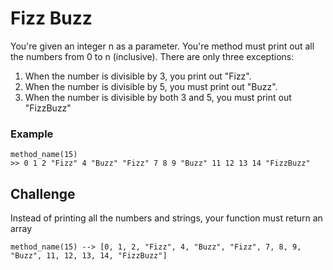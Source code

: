 # Fizz Buzz
You're given an integer n as a parameter. You're method must print out all the numbers from 0 to n (inclusive).
There are only three exceptions: 
1. When the number is divisible by 3, you print out "Fizz".
2. When the number is divisible by 5, you must print out "Buzz".
3. When the number is divisible by both 3 and 5, you must print out "FizzBuzz"
### Example
```
method_name(15)
>> 0 1 2 "Fizz" 4 "Buzz" "Fizz" 7 8 9 "Buzz" 11 12 13 14 "FizzBuzz"
```

## Challenge
Instead of printing all the numbers and strings, your function must return an array
```
method_name(15) --> [0, 1, 2, "Fizz", 4, "Buzz", "Fizz", 7, 8, 9, "Buzz", 11, 12, 13, 14, "FizzBuzz"]
```
